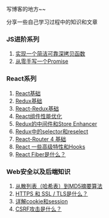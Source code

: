 写博客的地方~~

分享一些自己学习过程中的知识和文章
### JS进阶系列
1. [实现一个简洁可靠深拷贝函数](https://github.com/zzzmj/duola-blog/issues/12)
2. [从零手写一个Promise](https://github.com/zzzmj/duola-blog/issues/14)

### React系列
1. [React基础](https://github.com/zzzmj/duola-blog/issues/1)
2. [Redux基础](https://github.com/zzzmj/duola-blog/issues/2)
3. [React-Redux基础](https://github.com/zzzmj/duola-blog/issues/3)
4. [React组件性能优化](https://github.com/zzzmj/duola-blog/issues/4)
5. [Redux的中间件和Store Enhancer](https://github.com/zzzmj/duola-blog/issues/5)
6. [Redux中的selector和reselect](https://github.com/zzzmj/duola-blog/issues/6)
7. [React-Router 4 基础](https://github.com/zzzmj/duola-blog/issues/7)
8. [React 一些高级特性和Hooks](https://github.com/zzzmj/duola-blog/issues/13)
9. [React Fiber是什么？](https://github.com/zzzmj/duola-blog/issues/15)

### Web安全以及后端知识
1. [从散列表（哈希表）到MD5摘要算法](https://github.com/zzzmj/duola-blog/issues/8)
2. [HTTPS 和 SSL / TLS是什么？](https://github.com/zzzmj/duola-blog/issues/9)
3. [详解cookie和session](https://github.com/zzzmj/duola-blog/issues/10)
4. [CSRF攻击是什么？](https://github.com/zzzmj/duola-blog/issues/11)
